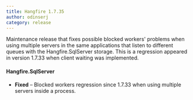 ```yaml
---
title: Hangfire 1.7.35
author: odinserj
category: release
---
```


Maintenance release that fixes possible blocked workers' problems when using multiple servers in the same applications that listen to different queues with the Hangfire.SqlServer storage. This is a regression appeared in version 1.7.33 when client waiting was implemented.

#### Hangfire.SqlServer

* **Fixed** – Blocked workers regression since 1.7.33 when using multiple servers inside a process.
